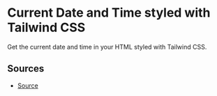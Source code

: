 # Current Date and Time styled with Tailwind CSS

Get the current date and time in your HTML styled with Tailwind CSS.

## Sources 
* [Source](URL)